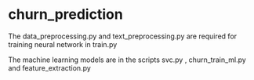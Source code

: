 # churn_prediction

The data_preprocessing.py and text_preprocessing.py are required for training neural network in train.py

The machine learning models are in the scripts svc.py , churn_train_ml.py and feature_extraction.py
